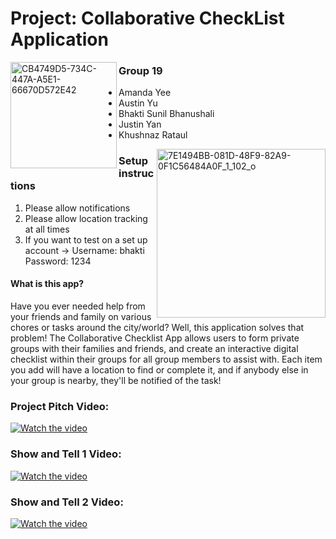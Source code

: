 # Project: Collaborative CheckList Application
<img align = "left" src ="https://github.com/CMPT-361-Group-19/CheckList/assets/113317290/fa74a35c-c081-4682-a70a-7bb19678ea2f" alt = "CB4749D5-734C-447A-A5E1-66670D572E42" width = "170"/>

### Group 19

- Amanda Yee       
- Austin Yu
- Bhakti Sunil Bhanushali
- Justin Yan
- Khushnaz Rataul

<img align= "right" src ="https://github.com/CMPT-361-Group-19/CheckList/assets/113317290/2798b259-51ff-419d-982d-492e0c3095a1" alt = "7E1494BB-081D-48F9-82A9-0F1C56484A0F_1_102_o" width = "270">

### Setup instructions
1. Please allow notifications
2. Please allow location tracking at all times
3. If you want to test on a set up account -> Username: bhakti Password: 1234

#### What is this app?
Have you ever needed help from your friends and family on various chores or tasks around the city/world? Well, this application solves that problem! The Collaborative Checklist App allows users to form private groups with their families and friends, and create an interactive digital checklist within their groups for all group members to assist with. Each item you add will have a location to find or complete it, and if anybody else in your group is nearby, they'll be notified of the task! 

### Project Pitch Video:
[![Watch the video](https://img.youtube.com/vi/K_wwNdYyGa4/maxresdefault.jpg)](https://youtu.be/K_wwNdYyGa4)

### Show and Tell 1 Video:
[![Watch the video](https://img.youtube.com/vi/5oOe0lcdK7s/maxresdefault.jpg)](https://youtu.be/5oOe0lcdK7s)

### Show and Tell 2 Video:
[![Watch the video](https://img.youtube.com/vi/mjzSCcnNDN4/maxresdefault.jpg)](https://youtu.be/mjzSCcnNDN4)


